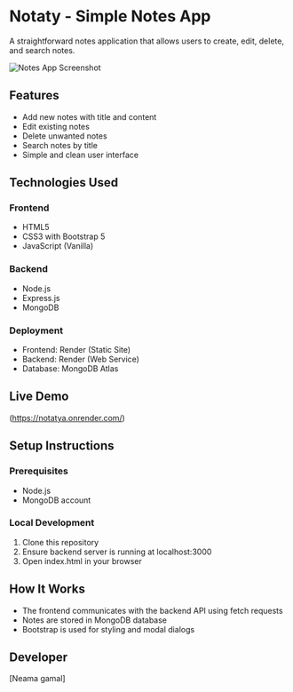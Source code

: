 # Notaty - Simple Notes App

A straightforward notes application that allows users to create, edit, delete, and search notes.

![Notes App Screenshot](https://img.icons8.com/color/96/000000/note.png)

## Features

- Add new notes with title and content
- Edit existing notes
- Delete unwanted notes
- Search notes by title
- Simple and clean user interface

## Technologies Used

### Frontend
- HTML5
- CSS3 with Bootstrap 5
- JavaScript (Vanilla)

### Backend
- Node.js
- Express.js
- MongoDB

### Deployment
- Frontend: Render (Static Site)
- Backend: Render (Web Service)
- Database: MongoDB Atlas

## Live Demo

(https://notatya.onrender.com/)


## Setup Instructions

### Prerequisites
- Node.js
- MongoDB account

### Local Development
1. Clone this repository
2. Ensure backend server is running at localhost:3000
3. Open index.html in your browser

## How It Works

- The frontend communicates with the backend API using fetch requests
- Notes are stored in MongoDB database
- Bootstrap is used for styling and modal dialogs

## Developer

[Neama gamal]


